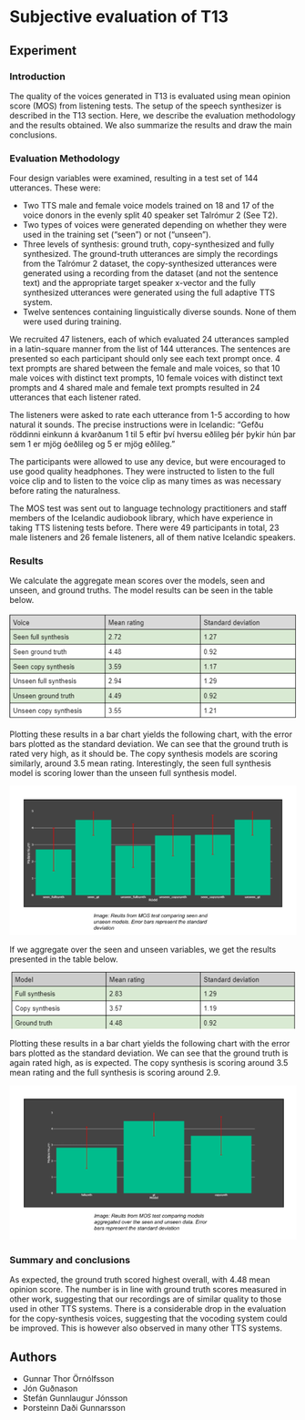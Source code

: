 # Subjective evaluation of T13

## Experiment 
### Introduction
The quality of the voices generated in T13 is evaluated using mean opinion score (MOS) from listening tests. The setup of the speech synthesizer is described in the T13 section. Here, we describe the evaluation methodology and the results obtained. We also summarize the results and draw the main conclusions.


### Evaluation Methodology
Four design variables were examined, resulting in a test set of 144 utterances. These were:
* Two TTS male and female voice models trained on 18 and 17 of the voice donors in the evenly split 40 speaker set Talrómur 2 (See T2).  
* Two types of voices were generated depending on whether they were used in the training set (“seen”) or not (“unseen”).
* Three levels of synthesis: ground truth, copy-synthesized and fully synthesized.  The ground-truth utterances are simply the recordings from the Talrómur 2 dataset, the copy-synthesized utterances were generated using a recording from the dataset (and not the sentence text) and the appropriate target speaker x-vector and the fully synthesized utterances were generated using the full adaptive TTS system.
* Twelve sentences containing linguistically diverse sounds. None of them were used during training.

We recruited 47 listeners, each of which evaluated 24 utterances sampled in a latin-square manner from the list of 144 utterances. The sentences are presented so each participant should only see each text prompt once. 4 text prompts are shared between the female and male voices, so that 10 male voices with distinct text prompts, 10 female voices with distinct text prompts and 4 shared male and female text prompts resulted in 24 utterances that each listener rated.

The listeners were asked to rate each utterance from 1-5 according to how natural it sounds.  The precise instructions were in Icelandic: “Gefðu röddinni einkunn á kvarðanum 1 til 5 eftir því hversu eðlileg þér þykir hún þar sem 1 er mjög óeðlileg og 5 er mjög eðlileg.” 

The participants were allowed to use any device, but were encouraged to use good quality headphones. They were instructed to listen to the full voice clip and to listen to the voice clip as many times as was necessary before rating the naturalness.

The MOS test was sent out to language technology practitioners and staff members of the Icelandic audiobook library, which have experience in taking TTS listening tests before. There were 49 participants in total, 23 male listeners and 26 female listeners, all of them native Icelandic speakers. 



### Results
We calculate the aggregate mean scores over the models, seen and unseen, and ground truths. The model results can be seen in the table below.

<p align="center">
     <img src="img/table-voices.png"
          alt="Table for voices"
          style="margin: auto;" />
</p>

Plotting these results in a bar chart yields the following chart, with the error bars plotted as the standard deviation. We can see that the ground truth is rated very high, as it should be. The copy synthesis models are scoring similarly, around 3.5 mean rating. Interestingly, the seen full synthesis model is scoring lower than the unseen full synthesis model.

<p align="center">
     <img src="img/voices.png"
          alt="Barchart for voices"
          style="margin: auto;" />
</p>

If we aggregate over the seen and unseen variables, we get the results presented in the table below.


<p align="center">
     <img src="img/table-models.png"
          alt="Table for models"
          style="margin: auto;" />
</p>


Plotting these results in a bar chart yields the following chart with the error bars plotted as the standard deviation. We can see that the ground truth is again rated high, as is expected. The copy synthesis is scoring around 3.5 mean rating and the full synthesis is scoring around 2.9.

<p align="center">
     <img src="img/models.png"
          alt="Barchart for models"
          style="margin: auto;" />
</p>


### Summary and conclusions
As expected, the ground truth scored highest overall, with 4.48 mean opinion score.  The number is in line with ground truth scores measured in other work, suggesting that our recordings are of similar quality to those used in other TTS systems.
There is a considerable drop in the evaluation for the copy-synthesis voices, suggesting that the vocoding system could be improved. This is however also observed in many other TTS systems.

## Authors
* Gunnar Thor Örnólfsson
* Jón Guðnason
* Stefán Gunnlaugur Jónsson
* Þorsteinn Daði Gunnarsson
